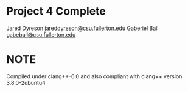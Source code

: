 # Project 4 Complete
Jared Dyreson jareddyreson@csu.fullerton.edu
Gaberiel Ball gabeball@csu.fullerton.edu

# NOTE
Compiled under clang++-6.0 and also compliant with clang++ version 3.8.0-2ubuntu4
